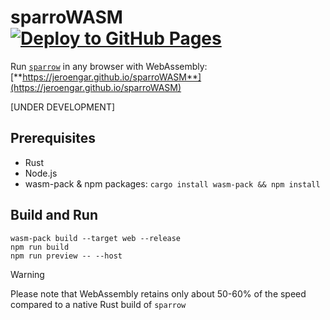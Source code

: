 # sparroWASM [![Deploy to GitHub Pages](https://github.com/JeroenGar/sparroWASM/actions/workflows/deploy.yml/badge.svg)](https://github.com/JeroenGar/sparroWASM/actions/workflows/deploy.yml)

Run [`sparrow`](https://github.com/JeroenGar/sparrow) in any browser with WebAssembly:
<br>
[**https://jeroengar.github.io/sparroWASM**](https://jeroengar.github.io/sparroWASM)

[UNDER DEVELOPMENT]

## Prerequisites
- Rust
- Node.js
- wasm-pack & npm packages: `cargo install wasm-pack && npm install`


## Build and Run
```
wasm-pack build --target web --release
npm run build
npm run preview -- --host
```

> [!WARNING]
> Please note that WebAssembly retains only about 50-60% of the speed compared to a native Rust build of `sparrow`
